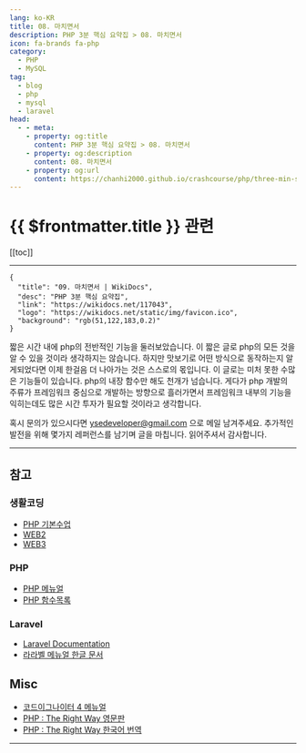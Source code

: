 ```yaml
---
lang: ko-KR
title: 08. 마치면서
description: PHP 3분 핵심 요약집 > 08. 마치면서
icon: fa-brands fa-php
category: 
  - PHP
  - MySQL
tag: 
  - blog
  - php
  - mysql
  - laravel
head:
  - - meta:
    - property: og:title
      content: PHP 3분 핵심 요약집 > 08. 마치면서
    - property: og:description
      content: 08. 마치면서
    - property: og:url
      content: https://chanhi2000.github.io/crashcourse/php/three-min-summary/08-final-note.html
---
```


# {{ $frontmatter.title }} 관련

[[toc]]

---

```component VPCard
{
  "title": "09. 마치면서 | WikiDocs",
  "desc": "PHP 3분 핵심 요약집",
  "link": "https://wikidocs.net/117043",
  "logo": "https://wikidocs.net/static/img/favicon.ico",
  "background": "rgb(51,122,183,0.2)"
}
```

짧은 시간 내에 php의 전반적인 기능을 둘러보았습니다. 이 짧은 글로 php의 모든 것을 알 수 있을 것이라 생각하지는 않습니다. 하지만 맛보기로 어떤 방식으로 동작하는지 알게되었다면 이제 한걸음 더 나아가는 것은 스스로의 몫입니다. 이 글로는 미처 못한 수많은 기능들이 있습니다. php의 내장 함수만 해도 천개가 넘습니다. 게다가 php 개발의 주류가 프레임워크 중심으로 개발하는 방향으로 흘러가면서 프레임워크 내부의 기능을 익히는데도 많은 시간 투자가 필요할 것이라고 생각합니다.

혹시 문의가 있으시다면 [ysedeveloper@gmail.com](ysedeveloper@gmail.com) 으로 메일 남겨주세요. 추가적인 발전을 위해 몇가지 레퍼런스를 남기며 글을 마칩니다. 읽어주셔서 감사합니다.

---

## 참고

### 생활코딩

- [PHP 기본수업](https://opentutorials.org/index.php/course/62)
- [WEB2](https://opentutorials.org/course/3130)
- [WEB3](https://opentutorials.org/course/3167)

### PHP

- [PHP 메뉴얼](https://www.php.net/manual/en/index.php)
- [PHP 함수목록](https://www.php.net/manual/en/funcref.php)

### Laravel

- [Laravel Documentation](https://laravel.com/docs/7.x)
- [라라벨 메뉴얼 한글 문서](https://laravel.kr/docs/7.x)

## Misc

- [코드이그나이터 4 메뉴얼](http://ci4doc.cikorea.net/)
- [PHP : The Right Way 영문판](https://phptherightway.com/)
- [PHP : The Right Way 한국어 번역](https://modernpug.github.io/php-the-right-way/)

---
